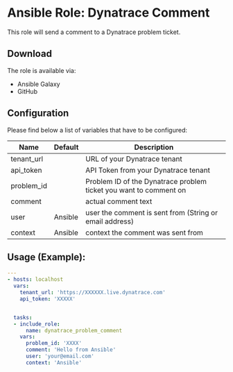 # Ansible Role: Dynatrace Comment

This role will send a comment to a Dynatrace problem ticket.

## Download

The role is available via:

- Ansible Galaxy
- GitHub

## Configuration

Please find below a list of variables that have to be configured:

| Name            | Default | Description
|-----------------|---------|------------
| tenant_url      |         | URL of your Dynatrace tenant
| api_token       |         | API Token from your Dynatrace tenant
| problem_id      |         | Problem ID of the Dynatrace problem ticket you want to comment on
| comment         |         | actual comment text
| user            | Ansible | user the comment is sent from (String or email address)
| context         | Ansible | context the comment was sent from


## Usage (Example):

```yaml
---
- hosts: localhost
  vars:
    tenant_url: 'https://XXXXXX.live.dynatrace.com'
    api_token: 'XXXXX'


  tasks:
  - include_role:
      name: dynatrace_problem_comment
    vars:
      problem_id: 'XXXX'
      comment: 'Hello from Ansible'
      user: 'your@email.com'
      context: 'Ansible'

```
